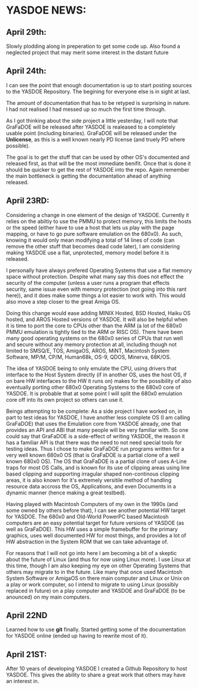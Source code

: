 # YASDOE NEWS:

## April 29th:

Slowly plodding along in preperation to get some code up.  Also found a neglected project that may merit some interest in the distant future

## April 24th:

I can see the point that enough documentation is up to start posting sources to the YASDOE Repository.  The begining for everyone else is in sight at last.

The amount of documentation that has to be retyped is surprising in nature.  I had not realised I had messed up so much the first time through.

As I got thinking about the side project a little yesterday, I will note that GraFaDOE will be released after YASDOE is realeased to a completely usable point (including binaries).  GraFaDOE will be released under the **Unlicense**, as this is a well known nearly PD license (and truely PD where possible).

The goal is to get the stuff that can be used by other OS's documented and released first, as that will be the most immediate benifit.  Once that is done it should be quicker to get the rest of YASDOE into the repo.  Again remember the main bottleneck is getting the documentation ahead of anything released.

## April 23RD:

Considering a change in one element of the design of YASDOE.  Currently it relies on the abiltiy to use the PMMU to protect memory, this limits the hosts or the speed (either have to use a host that lets us play with the page mapping, or have to go pure software emulation on the 680x0).  As such, knowing it would only mean modifying a total of 14 lines of code (can remove the other stuff that becomes dead code later), I am considering making YASDOE use a flat, unprotected, memory model before it is released.

I personally have always prefered Operating Systems that use a flat memory space without protection.  Despite what many say this does not effect the security of the computer (unless a user runs a program that effects security, same issue even with memory protection (not going into this rant here)), and it does make some things a lot easier to work with.  This would also move a step closer to the great Amiga OS.

Doing this change would ease adding MINIX Hosted, BSD Hosted, Haiku OS hosted, and AROS Hosted versions of YASDOE.  It will also be helpful when it is time to port the core to CPUs other than the ARM (a lot of the 680x0 PMMU emulation is tightly tied to the ARM or RISC OS).  There have been many good operating systems on the 680x0 series of CPUs that run well and secure without any memory protection at all, including though not limited to SMSQ/E, TOS, AmigaOS, AROS, MiNT, Macintosh System Software, MP/M, CP/M, Human68k, OS-9, QDOS, Minerva, 68K/OS.

The idea of YASDOE being to only emulate the CPU, using drivers that interface to the Host System directly (if in another OS, uses the host OS, if on bare HW interfaces to the HW it runs on) makes for the possibility of also eventually porting other 680x0 Operating Systems to the 680x0 core of YASDOE.  It is probable that at some point I will split the 680x0 emulation core off into its own project so others can use it.

Beings attempting to be complete: As a side project I have worked on, in part to test ideas for YASDOE, I have another less complete OS (I am calling GraFaDOE) that uses the Emulation core from YASDOE already, one that provides an API and ABI that many people will be very familiar with.  So one could say that GraFaDOE is a side-effect of writing YASDOE, the reason it has a familiar API is that there was the need to not need special tools for testing ideas. Thus I chose to make GraFaDOE run programs written for a very well known 680x0 OS (that is GraFaDOE is a partial clone of a well known 680x0 OS).  The OS that GraFaDOE is a partial clone of uses A-Line traps for most OS Calls, and is known for its use of clipping areas using line based clipping and supporting irragular shaped non-continous clipping areas, it is also known for it's extremely versitile method of handling resource data accross the OS, Applications, and even Documents in a dynamic manner (hence making a great testbed).

Having played with Macintosh Computers of my own in the 1990s (and some owned by others before that), I can see another potential HW target for YASDOE.  The 680x0 and Old-World PowerPC based Macintosh computers are an easy potential target for future versions of YASDOE (as well as GraFaDOE).  This HW uses a simple framebuffer for the primary graphics, uses well documented HW for most things, and provides a lot of HW abstraction in the System ROM that we can take advantage of.

For reasons that I will not go into here I am becoming a bit of a skeptic about the future of Linux (and thus for now using Linux more).  I use Linux at this time, though I am also keeping my eye on other Operating Systems that others may migrate to in the future.  Like many that once used Macintosh System Software or AmigaOS on there main computer and Linux or Unix on a play or work computer, so I intend to migrate to using Linux (possibly replaced in future) on a play computer and YASDOE and GraFaDOE (to be anounced) on my main computers.

## April 22ND

Learned how to use **git** finally.  Started getting some of the documentation for YASDOE online (ended up having to rewrite most of it).

## April 21ST:

After 10 years of developing YASDOE I created a Github Repository to host YASDOE.  This gives the ability to share a great work that others may have an interest in.
